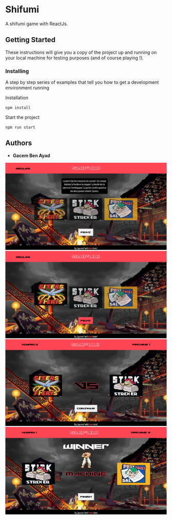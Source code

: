 # Shifumi

A shifumi game with ReactJs.

## Getting Started

These instructions will give you a copy of the project up and running on
your local machine for testing purposes (and of course playing !). 

### Installing

A step by step series of examples that tell you how to get a development
environment running

Installation

    npm install

Start the project

    npm run start

## Authors

  - **Gacem Ben Ayad**
    
<img src="Home.png" width="800"/>
<img src="Selection.png" width="800"/>
<img src="Combat.png" width="800"/>
<img src="Fini.png" width="800"/>
